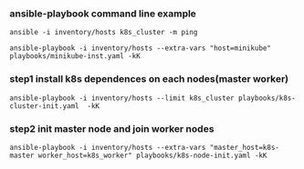 

### ansible-playbook command line example
```
ansible -i inventory/hosts k8s_cluster -m ping
```

```
ansible-playbook -i inventory/hosts --extra-vars "host=minikube" playbooks/minikube-inst.yaml -kK

```
### step1 install k8s dependences on each nodes(master worker)
```
ansible-playbook -i inventory/hosts --limit k8s_cluster playbooks/k8s-cluster-init.yaml  -kK
```
### step2 init master node and join worker nodes
```
ansible-playbook -i inventory/hosts --extra-vars "master_host=k8s-master worker_host=k8s_worker" playbooks/k8s-node-init.yaml -kK
```
